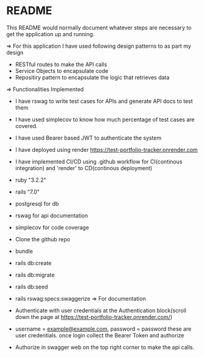 # README

This README would normally document whatever steps are necessary to get the
application up and running.

=> For this application I have used following design patterns to as part my design
 * RESTful routes to make the API calls
 * Service Objects to encapsulate code
 * Repositiry pattern to encapsulate the logic that retrieves data

=> Functionalities Implemented 
  * I have rswag to write test cases for APIs and generate API docs to test them
  * I have used simplecov to know how much percentage of test cases are covered.
  * I have used Bearer based JWT to authenticate the system
  * I have deployed using render https://test-portfolio-tracker.onrender.com
  * I have implemented CI/CD using .github workflow for CI(continous integration) and 'render' to CD(continous deployment)
  
* ruby "3.2.2"

* rails "7.0"


* postgresql for db

* rswag for api documentation

* simplecov for code coverage

* Clone the github repo

* bundle 

* rails db:create

* rails db:migrate

* rails db:seed

* rails rswag:specs:swaggerize => For documentation

* Authenticate with user credentials at the Authentication block(scroll down the page at https://test-portfolio-tracker.onrender.com/)

* username = example@example.com, password = password these are user credentials. once login collect the Bearer Token and authorize

* Authorize in swagger web on the top right corner to make the api calls.


